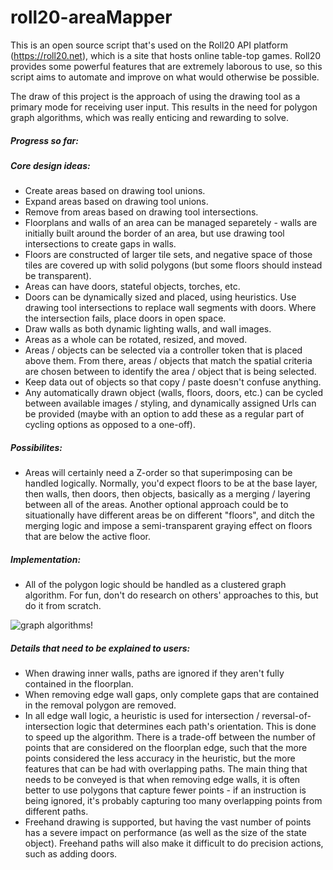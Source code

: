 # roll20-areaMapper

This is an open source script that's used on the Roll20 API platform (https://roll20.net), which is a site that hosts online table-top games. Roll20 provides some powerful features that are extremely laborous to use, so this script aims to automate and improve on what would otherwise be possible.

The draw of this project is the approach of using the drawing tool as a primary mode for receiving user input. This results in the need for polygon graph algorithms, which was really enticing and rewarding to solve.

##### Progress so far:


##### Core design ideas:
- Create areas based on drawing tool unions.
- Expand areas based on drawing tool unions.
- Remove from areas based on drawing tool intersections.
- Floorplans and walls of an area can be managed separetely - walls are initially built around the border of an area, but use drawing tool intersections to create gaps in walls.
- Floors are constructed of larger tile sets, and negative space of those tiles are covered up with solid polygons (but some floors should instead be transparent).
- Areas can have doors, stateful objects, torches, etc.
- Doors can be dynamically sized and placed, using heuristics. Use drawing tool intersections to replace wall segments with doors. Where the intersection fails, place doors in open space.
- Draw walls as both dynamic lighting walls, and wall images.
- Areas as a whole can be rotated, resized, and moved.
- Areas / objects can be selected via a controller token that is placed above them. From there, areas / objects that match the spatial criteria are chosen between to identify the area / object that is being selected.
- Keep data out of objects so that copy / paste doesn't confuse anything.
- Any automatically drawn object (walls, floors, doors, etc.) can be cycled between available images / styling, and dynamically assigned Urls can be provided (maybe with an option to add these as a regular part of cycling options as opposed to a one-off).

##### Possibilites:
- Areas will certainly need a Z-order so that superimposing can be handled logically. Normally, you'd expect floors to be at the base layer, then walls, then doors, then objects, basically as a merging / layering between all of the areas. Another optional approach could be to situationally have different areas be on different "floors", and ditch the merging logic and impose a semi-transparent graying effect on floors that are below the active floor.

##### Implementation:
- All of the polygon logic should be handled as a clustered graph algorithm. For fun, don't do research on others' approaches to this, but do it from scratch.

![graph algorithms!](http://i.imgur.com/QUJJXA5.jpg)

##### Details that need to be explained to users:
- When drawing inner walls, paths are ignored if they aren't fully contained in the floorplan.
- When removing edge wall gaps, only complete gaps that are contained in the removal polygon are removed.
- In all edge wall logic, a heuristic is used for intersection / reversal-of-intersection logic that determines each path's orientation. This is done to speed up the algorithm. There is a trade-off between the number of points that are considered on the floorplan edge, such that the more points considered the less accuracy in the heuristic, but the more features that can be had with overlapping paths. The main thing that needs to be conveyed is that when removing edge walls, it is often better to use polygons that capture fewer points - if an instruction is being ignored, it's probably capturing too many overlapping points from different paths.
- Freehand drawing is supported, but having the vast number of points has a severe impact on performance (as well as the size of the state object). Freehand paths will also make it difficult to do precision actions, such as adding doors.
